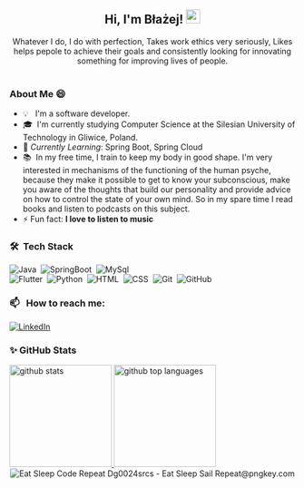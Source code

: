 <div align="center">
  <h2> 
    Hi, I'm Błażej! <img src="https://media.giphy.com/media/hvRJCLFzcasrR4ia7z/giphy.gif" width="25px">
  </h2>
</div>


<p align="center">
Whatever I do, I do with perfection, Takes work ethics very seriously, Likes helps pepole to achieve their goals and consistently looking for innovating something for improving lives of people.
<br><br>
  
### About Me 😄&nbsp;

- 💡 &nbsp; I'm a software developer.
- 🎓 &nbsp;I'm currently studying Computer Science at the Silesian University of Technology in Gliwice, Poland.
- 🌱 *Currently Learning*: Spring Boot, Spring Cloud<br>
- 📚 &nbsp;In my free time, I train to keep my body in good shape. I'm very interested in mechanisms of the functioning of the human psyche, because they make it possible to get to know your subconscious, make you aware of the thoughts that build our personality and provide advice on how to control the state of your own mind. So in my spare time I read books and listen to podcasts on this subject.
- ⚡ Fun fact: **I love to listen to music**

### 🛠 &nbsp;Tech Stack

![Java](https://img.shields.io/badge/-Java-05122A?style=flat&logo=Java&logoColor=FFA518&color=E0EBED)&nbsp;
![SpringBoot](https://img.shields.io/badge/-SpringBoot-05122A?style=flat&logo=springboot&color=E0EBED)&nbsp;
![MySql](https://img.shields.io/badge/-MySql-05122A?style=flat&logo=mysql&color=E0EBED)&nbsp;
    <br>
![Flutter](https://img.shields.io/badge/-Flutter-05122A?style=flat&logo=flutter&color=E0EBED)&nbsp;
![Python](https://img.shields.io/badge/-Python-05122A?style=flat&logo=python&color=E0EBED)&nbsp;
![HTML](https://img.shields.io/badge/-HTML-05122A?style=flat&logo=HTML5&color=E0EBED)&nbsp;
![CSS](https://img.shields.io/badge/-CSS-05122A?style=flat&logo=CSS3&logoColor=1572B6&color=E0EBED)&nbsp;
![Git](https://img.shields.io/badge/-Git-05122A?style=flat&logo=git&color=E0EBED)&nbsp;
![GitHub](https://img.shields.io/badge/-GitHub-05122A?style=flat&logo=github&color=E0EBED)&nbsp;


### 📫 &nbsp; How to reach me:

<a href="https://www.linkedin.com/in/b%C5%82a%C5%BCej-pudlik-295226202/?locale=en_US"><img alt="LinkedIn" src="https://img.shields.io/badge/linkedin%20-%230077B5.svg?&style=flat&logo=linkedin&logoColor=white"/></a> &nbsp;


### ✨ GitHub Stats

<a href="https://github.com/appleboy">
  <img height="180em" src="https://github-readme-stats.vercel.app/api?username=senti50&show_icons=true&theme=merko&count_private=true" alt="github stats" />
  <img height="180em" src="https://github-readme-stats.vercel.app/api/top-langs/?username=senti50&theme=merko&layout=compact" alt="github top languages" />
 
</a>
<br/>
<div align="center">
<img src="https://www.pngkey.com/png/detail/352-3520808_eat-sleep-code-repeat-dg0024srcs-eat-sleep-sail.png" alt="Eat Sleep Code Repeat Dg0024srcs - Eat Sleep Sail Repeat@pngkey.com">
 </div>
<!---
**senti50/senti50** is a ✨ _special_ ✨ repository because its `README.md` (this file) appears on your GitHub profile.

Here are some ideas to get you started:

- 🔭 I’m currently working on ...
- 🌱 I’m currently learning ...
- 👯 I’m looking to collaborate on ...
- 🤔 I’m looking for help with ...
- 💬 Ask me about ...
- 📫 How to reach me: ...
- 😄 Pronouns: ...
- ⚡ Fun fact: ...
-->
